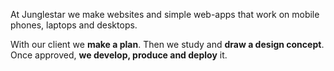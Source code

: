 At Junglestar we make websites and simple web-apps that work on mobile phones, laptops and desktops.

With our client we **make a plan**. Then we study and **draw a design concept**. Once approved, **we develop, produce and deploy** it.

